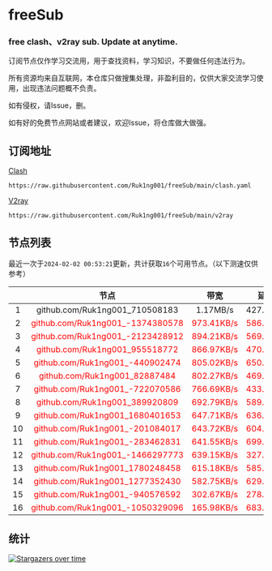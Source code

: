 # freeSub
### free clash、v2ray sub. Update at anytime.

订阅节点仅作学习交流用，用于查找资料，学习知识，不要做任何违法行为。

所有资源均来自互联网，本仓库只做搜集处理，非盈利目的，仅供大家交流学习使用，出现违法问题概不负责。

如有侵权，请Issue，删。

如有好的免费节点网站或者建议，欢迎Issue，将仓库做大做强。

## 订阅地址
[Clash](https://raw.githubusercontent.com/Ruk1ng001/freeSub/main/clash.yaml)
```
https://raw.githubusercontent.com/Ruk1ng001/freeSub/main/clash.yaml
```
[V2ray](https://raw.githubusercontent.com/Ruk1ng001/freeSub/main/v2ray)
```
https://raw.githubusercontent.com/Ruk1ng001/freeSub/main/v2ray
```

## 节点列表

最近一次于`2024-02-02 00:53:21`更新，共计获取`16`个可用节点。（以下测速仅供参考）

|  | 节点 | 带宽 | 延迟 |
|:-:|:--:|:--:|:--:|
 | 1 | github.com/Ruk1ng001_710508183 | 1.17MB/s | 427.00ms |
 | 2 | <font color=red>github.com/Ruk1ng001_-1374380578</font> | <font color=red>973.41KB/s</font> | <font color=red>586.00ms</font> |
 | 3 | <font color=red>github.com/Ruk1ng001_-2123428912</font> | <font color=red>894.21KB/s</font> | <font color=red>569.00ms</font> |
 | 4 | <font color=red>github.com/Ruk1ng001_955518772</font> | <font color=red>866.97KB/s</font> | <font color=red>470.00ms</font> |
 | 5 | <font color=red>github.com/Ruk1ng001_-440902474</font> | <font color=red>805.02KB/s</font> | <font color=red>650.00ms</font> |
 | 6 | <font color=red>github.com/Ruk1ng001_82887484</font> | <font color=red>802.27KB/s</font> | <font color=red>469.00ms</font> |
 | 7 | <font color=red>github.com/Ruk1ng001_-722070586</font> | <font color=red>766.69KB/s</font> | <font color=red>433.00ms</font> |
 | 8 | <font color=red>github.com/Ruk1ng001_389920809</font> | <font color=red>692.79KB/s</font> | <font color=red>589.00ms</font> |
 | 9 | <font color=red>github.com/Ruk1ng001_1680401653</font> | <font color=red>647.71KB/s</font> | <font color=red>636.00ms</font> |
 | 10 | <font color=red>github.com/Ruk1ng001_-201084017</font> | <font color=red>643.72KB/s</font> | <font color=red>604.00ms</font> |
 | 11 | <font color=red>github.com/Ruk1ng001_-283462831</font> | <font color=red>641.55KB/s</font> | <font color=red>699.00ms</font> |
 | 12 | <font color=red>github.com/Ruk1ng001_-1466297773</font> | <font color=red>639.15KB/s</font> | <font color=red>327.00ms</font> |
 | 13 | <font color=red>github.com/Ruk1ng001_1780248458</font> | <font color=red>615.18KB/s</font> | <font color=red>585.00ms</font> |
 | 14 | <font color=red>github.com/Ruk1ng001_1277352430</font> | <font color=red>582.75KB/s</font> | <font color=red>629.00ms</font> |
 | 15 | <font color=red>github.com/Ruk1ng001_-940576592</font> | <font color=red>302.67KB/s</font> | <font color=red>278.00ms</font> |
 | 16 | <font color=red>github.com/Ruk1ng001_-1050329096</font> | <font color=red>165.98KB/s</font> | <font color=red>683.00ms</font> |


## 统计

[![Stargazers over time](https://starchart.cc/Ruk1ng001/freeSub.svg)](https://starchart.cc/Ruk1ng001/freeSub)
